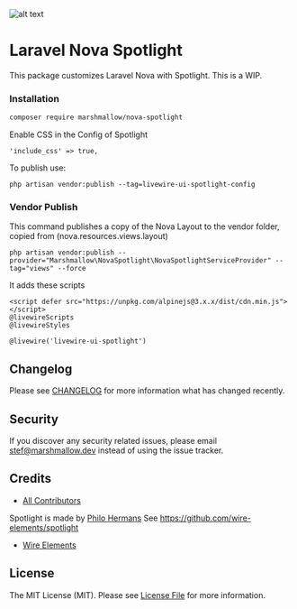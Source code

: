 ![alt text](https://marshmallow.dev/cdn/media/logo-red-237x46.png "marshmallow.")

# Laravel Nova Spotlight

This package customizes Laravel Nova with Spotlight. This is a WIP.

### Installation

```bash
composer require marshmallow/nova-spotlight
```

Enable CSS in the Config of Spotlight
```
'include_css' => true,
```

To publish use:
```
php artisan vendor:publish --tag=livewire-ui-spotlight-config
```


### Vendor Publish

This command publishes a copy of the Nova Layout to the vendor folder, copied from (nova.resources.views.layout)
```
php artisan vendor:publish --provider="Marshmallow\NovaSpotlight\NovaSpotlightServiceProvider" --tag="views" --force
```

It adds these scripts

```
<script defer src="https://unpkg.com/alpinejs@3.x.x/dist/cdn.min.js"></script>
@livewireScripts
@livewireStyles
```

```
@livewire('livewire-ui-spotlight')
```

## Changelog

Please see [CHANGELOG](CHANGELOG.md) for more information what has changed recently.

## Security

If you discover any security related issues, please email stef@marshmallow.dev instead of using the issue tracker.

## Credits

-   [All Contributors](../../contributors)

Spotlight is made by [Philo Hermans](https://github.com/philoNL)
See https://github.com/wire-elements/spotlight

-   [Wire Elements](https://github.com/wire-elements/)

## License

The MIT License (MIT). Please see [License File](LICENSE) for more information.
